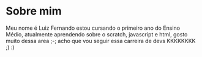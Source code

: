 # Sobre mim

Meu nome é Luiz Fernando estou cursando o primeiro ano do Ensino Médio, atualmente aprendendo sobre o scratch, javascript e html, gosto muito dessa area ;-; acho que vou seguir essa carreira de devs KKKKKKKK ;) :)

<!---
luizmiato/luizmiato is a ✨ special ✨ repository because its `README.md` (this file) appears on your GitHub profile.
You can click the Preview link to take a look at your changes.
--->
